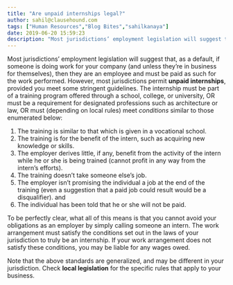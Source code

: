 ```yaml
---
title: "Are unpaid internships legal?"
author: sahil@clausehound.com
tags: ["Human Resources","Blog Bites","sahilkanaya"]
date: 2019-06-20 15:59:23
description: "Most jurisdictions’ employment legislation will suggest that, as a default, if someone is doing work for your company (and unless they’re in business for themselves), then they are an employee and must be paid as such for the work performed."
---
```


Most jurisdictions’ employment legislation will suggest that, as a default, if someone is doing work for your company (and unless they’re in business for themselves), then they are an employee and must be paid as such for the work performed. However, most jurisdictions permit **unpaid internships**, provided you meet some stringent guidelines. The internship must be part of a training program offered through a school, college, or university, OR must be a requirement for designated professions such as architecture or law, OR must (depending on local rules) meet *conditions* similar to those enumerated below:

1. The training is similar to that which is given in a vocational school.
2. The training is for the benefit of the intern, such as acquiring new knowledge or skills.
3. The employer derives little, if any, benefit from the activity of the intern while he or she is being trained (cannot profit in any way from the intern’s efforts).
4. The training doesn’t take someone else’s job.
5. The employer isn’t promising the individual a job at the end of the training (even a suggestion that a paid job could result would be a disqualifier). and
6. The individual has been told that he or she will not be paid.

To be perfectly clear, what all of this means is that you cannot avoid your obligations as an employer by simply calling someone an intern. The work arrangement must satisfy the conditions set out in the laws of your jurisdiction to truly be an internship. If your work arrangement does not satisfy these conditions, you may be liable for any wages owed.

Note that the above standards are generalized, and may be different in your jurisdiction. Check **local legislation** for the specific rules that apply to your business.
